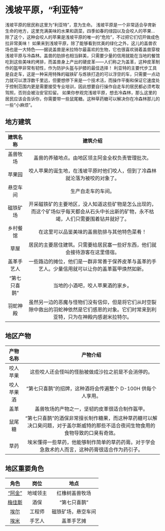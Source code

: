 # 浅坡平原，“利亚特”

浅坡平原的居民称这里为“利亚特”，意为生命。
浅坡平原是一个非常适合孕育新生命的地方，这里充满美味的水果和蔬菜，四季如春的绿园以及会咬人的苹果… 除了这个，这种会咬人的苹果是浅坡平原的唯一的“危险”，不过把它们切开做成色拉非常美味！
如果来到浅坡平原，除了能够看到优美的绿化之外，这儿的盖兽农场也是一大特色——据说盖兽是米拉特尔最喜欢的生物，它也很喜欢骑着盖兽穿梭浅坡平原与冷森林。盖兽的肋排也相当鲜美，只需要少量的信用就能在当地的餐馆吃到这些美味的烤排，而盖兽身上产出的硬皮革——人们称之为盖革，这种皮革制作的盔甲非常有韧性，作为防护头盔与护膝的最佳选择！
利亚特的主要代步工具是自走车，这是一种采用特殊的磁铁矿与炼铁打造的可以浮空的车，只需要一点动力就可以漂浮数千里远，但要想停下来是一个技术活，而操作平衡和保证它速度处于控制范围内更是需要接受专业培训，因此想要自行操作自走车的居民都必须考取驾照，否则会被治安官扣留。
如果你参观完浅坡平原，想去冷森林，那么这里的居民应该会告诉你，你需要带一些鼠尾糖。这种草药糖可以解决你在冷森林那儿的一些“小麻烦”。

## 地方建筑
|建筑名称|建筑介绍|
|:---:|:---:|
|盖兽牧场|盖兽的养殖地点。由地区领主阿金全权负责管理批次。|
|苹果园|咬人苹果的诞生地，在浅坡平原时他们咬人，但到了冷森林就沦落为被咬的对象了。|
|悬空车间|生产自走车的车间。|
|磁铁矿场|开采磁铁矿的主要地区，没人知道这些矿物是怎么出现的，而这个矿场似乎每天都会从石头中长出新的矿物，永不枯竭，人们只需要围着钻井就好了。|
|乡村餐馆|在这里可以品鉴美味的盖兽肋排与其他特色菜肴！|
|草屋|居民的主要居住建筑。只需要给居民塞一些好东西，他们就会接待游客在这里借宿。|
|盖革手艺人|一些路边的摊位，他们是一群非常善于保养皮革与盖革的手艺人。少量信用就可以让你的盖革盔甲焕然如新。|
|“第七只喜鹊”|当地的小酒吧，咬人苹果酒的家乡。|
|羽蛇神殿|虽然另一边的恶魔与怪物们没有信仰，但是将它们从时空裂隙中救出的羽蛇神依然是它们感恩的对象。它们时常来到利亚特，只为在神殿内感谢米拉特尔。|

## 地区产物
|产物名称|产物介绍|
|:---:|:---:|
|咬人苹果|这些咬人还会怪叫的怪胎被做成沙拉之前是不会消停的。|
|咬人苹果酒|“第七只喜鹊”的招牌，这种酒将会传遍整个 D-100H 供每个人享用。|
|盖革|盖兽牧场的产物之一，坚韧的皮革很适合制作盔甲。|
|鼠尾糖|“第七只喜鹊”的酒保非常擅长制作糖果，而这种草药糖可以解决口臭问题，对于盖尔斯威特的那些不适合夜间生物食用的食物导致的口臭有奇效。|
|草药|埃米懂得一些草药，他能够制作简单的草药药膏。对于学会急救术的人而言，这种药膏很适合作为药引子。|

## 地区重要角色
|角色|岗位|地点|
|:---:|:---:|:---:|
|[“阿金”](../people/Gold.md)|地域领主|红橡树盖兽牧场|
|[梅佳斯](../people/Megace.md)|酒保|“第七只喜鹊”|
|[埃尔](../people/BroEiy.md)|工程师|磁铁矿场，悬空车间|
|[埃米](../people/BroEiy.md)|手艺人|盖革手艺摊|
